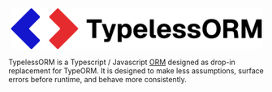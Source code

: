 <div align="center">
    <picture>
        <source media="(prefers-color-scheme: dark)" srcset="https://github.com/conqr2/typelessorm/raw/master/github/logo-colored-light.png">
        <source  media="(prefers-color-scheme: light)" srcset="https://github.com/conqr2/typelessorm/raw/master/github/logo-colored-dark.png">
        <img height="80" width="auto" alt="TypeORM Logo" src="https://github.com/conqr2/typelessorm/raw/master/github/logo-colored-dark.png">
    </picture>
</div>

TypelessORM is a Typescript / Javascript [ORM](https://en.wikipedia.org/wiki/Object-relational_mapping) designed as drop-in replacement for TypeORM. It is designed to make less assumptions, surface errors before runtime, and behave more consistently.
